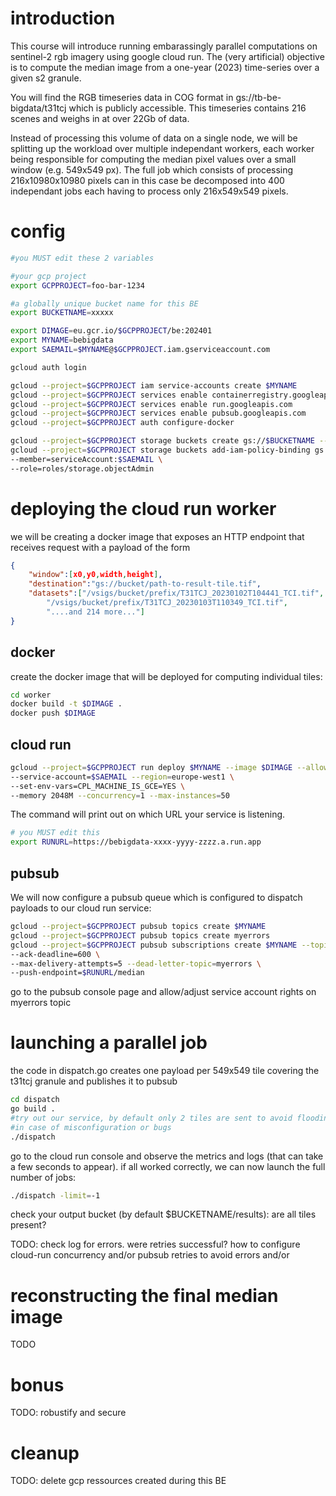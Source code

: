# introduction
This course will introduce running embarassingly parallel computations on 
sentinel-2 rgb imagery using google cloud run. The (very artificial) objective 
is to compute the median image from a one-year (2023) time-series over a given
s2 granule.

You will find the RGB timeseries data in COG format in gs://tb-be-bigdata/t31tcj
which is publicly accessible. This timeseries contains 216 scenes and weighs in at
over 22Gb of data.

Instead of processing this volume of data on a single node, we will be splitting
up the workload over multiple independant workers, each worker being responsible
for computing the median pixel values over a small window (e.g. 549x549 px). The
full job which consists of processing 216x10980x10980 pixels can in this case
be decomposed into 400 independant jobs each having to process only 216x549x549
pixels.

# config

```bash
#you MUST edit these 2 variables

#your gcp project
export GCPPROJECT=foo-bar-1234

#a globally unique bucket name for this BE
export BUCKETNAME=xxxxx

export DIMAGE=eu.gcr.io/$GCPPROJECT/be:202401
export MYNAME=bebigdata
export SAEMAIL=$MYNAME@$GCPPROJECT.iam.gserviceaccount.com

gcloud auth login

gcloud --project=$GCPPROJECT iam service-accounts create $MYNAME
gcloud --project=$GCPPROJECT services enable containerregistry.googleapis.com
gcloud --project=$GCPPROJECT services enable run.googleapis.com
gcloud --project=$GCPPROJECT services enable pubsub.googleapis.com
gcloud --project=$GCPPROJECT auth configure-docker
```

```bash
gcloud --project=$GCPPROJECT storage buckets create gs://$BUCKETNAME --default-storage-class=standard --location=europe-west1
gcloud --project=$GCPPROJECT storage buckets add-iam-policy-binding gs://$BUCKETNAME \
--member=serviceAccount:$SAEMAIL \
--role=roles/storage.objectAdmin
```

# deploying the cloud run worker

we will be creating a docker image that exposes an HTTP endpoint that receives
request with a payload of the form

```json
{
    "window":[x0,y0,width,height],
    "destination":"gs://bucket/path-to-result-tile.tif",
    "datasets":["/vsigs/bucket/prefix/T31TCJ_20230102T104441_TCI.tif",
        "/vsigs/bucket/prefix/T31TCJ_20230103T110349_TCI.tif",
        "....and 214 more..."]
}
```


## docker

create the docker image that will be deployed for computing individual tiles:

```bash
cd worker
docker build -t $DIMAGE .
docker push $DIMAGE
```

## cloud run


```bash
gcloud --project=$GCPPROJECT run deploy $MYNAME --image $DIMAGE --allow-unauthenticated \
--service-account=$SAEMAIL --region=europe-west1 \
--set-env-vars=CPL_MACHINE_IS_GCE=YES \
--memory 2048M --concurrency=1 --max-instances=50
```
The command will print out on which URL your service is listening.
```bash
# you MUST edit this
export RUNURL=https://bebigdata-xxxx-yyyy-zzzz.a.run.app
```

## pubsub
We will now configure a pubsub queue which is configured to dispatch payloads
to our cloud run service:

```bash
gcloud --project=$GCPPROJECT pubsub topics create $MYNAME
gcloud --project=$GCPPROJECT pubsub topics create myerrors
gcloud --project=$GCPPROJECT pubsub subscriptions create $MYNAME --topic $MYNAME \
--ack-deadline=600 \
--max-delivery-attempts=5 --dead-letter-topic=myerrors \
--push-endpoint=$RUNURL/median
```
go to the pubsub console page and allow/adjust service account rights on myerrors topic

# launching a parallel job

the code in dispatch.go creates one payload per 549x549 tile covering the t31tcj granule
and publishes it to pubsub
```bash
cd dispatch
go build .
#try out our service, by default only 2 tiles are sent to avoid flooding
#in case of misconfiguration or bugs
./dispatch
```

go to the cloud run console and observe the metrics and logs (that can take a few
seconds to appear). if all worked correctly, we can now launch the full number of
jobs:

```bash
./dispatch -limit=-1
```

check your output bucket (by default $BUCKETNAME/results): are all tiles present?

TODO: check log for errors. were retries successful? how to configure cloud-run
concurrency and/or pubsub retries to avoid errors and/or 

# reconstructing the final median image

TODO

# bonus

TODO: robustify and secure

# cleanup
TODO: delete gcp ressources created during this BE
